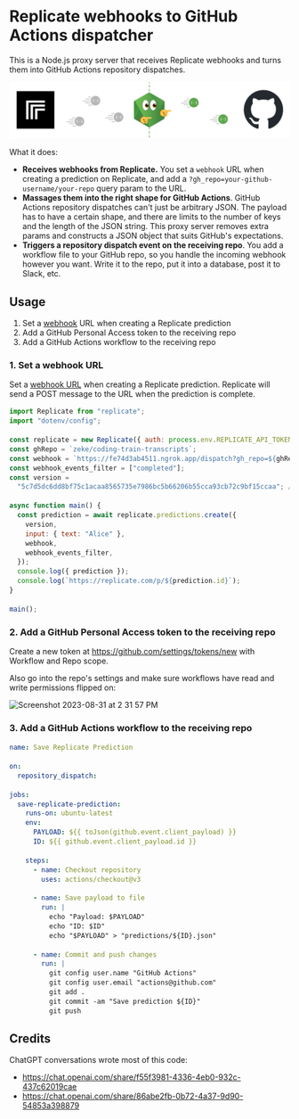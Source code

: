 # Replicate webhooks to GitHub Actions dispatcher

This is a Node.js proxy server that receives Replicate webhooks and turns them into GitHub Actions repository dispatches.

<img src="dispatcher.png" alt="Replicate to dispatcher to GitHub">

What it does:

- **Receives webhooks from Replicate.** You set a `webhook` URL when creating a prediction on Replicate, and add a `?gh_repo=your-github-username/your-repo` query param to the URL.
- **Massages them into the right shape for GitHub Actions**. GitHub Actions repository dispatches can't just be arbitrary JSON. The payload has to have a certain shape, and there are limits to the number of keys and the length of the JSON string. This proxy server removes extra params and constructs a JSON object that suits GitHub's expectations.
- **Triggers a repository dispatch event on the receiving repo**. You add a workflow file to your GitHub repo, so you handle the incoming webhook however you want. Write it to the repo, put it into a database, post it to Slack, etc.

## Usage

1. Set a [webhook](https://replicate.com/docs/webhooks) URL when creating a Replicate prediction
1. Add a GitHub Personal Access token to the receiving repo
1. Add a GitHub Actions workflow to the receiving repo

### 1. Set a webhook URL

Set a [webhook URL](https://replicate.com/docs/webhooks) when creating a Replicate prediction. Replicate will send a POST message to the URL when the prediction is complete.

```js
import Replicate from "replicate";
import "dotenv/config";

const replicate = new Replicate({ auth: process.env.REPLICATE_API_TOKEN });
const ghRepo = `zeke/coding-train-transcripts`;
const webhook = `https://fe74d3ab4511.ngrok.app/dispatch?gh_repo=${ghRepo}`;
const webhook_events_filter = ["completed"];
const version =
  "5c7d5dc6dd8bf75c1acaa8565735e7986bc5b66206b55cca93cb72c9bf15ccaa"; // https://replicate.com/replicate/hello-world/versions

async function main() {
  const prediction = await replicate.predictions.create({
    version,
    input: { text: "Alice" },
    webhook,
    webhook_events_filter,
  });
  console.log({ prediction });
  console.log(`https://replicate.com/p/${prediction.id}`);
}

main();
```

### 2. Add a GitHub Personal Access token to the receiving repo

Create a new token at https://github.com/settings/tokens/new with Workflow and Repo scope.

Also go into the repo's settings and make sure workflows have read and write permissions flipped on:

<img width="788" alt="Screenshot 2023-08-31 at 2 31 57 PM" src="https://github.com/replicate/cog/assets/2289/1d3d470a-399f-4ba7-8e50-f79479d76d33">

### 3. Add a GitHub Actions workflow to the receiving repo

```yml
name: Save Replicate Prediction

on:
  repository_dispatch:

jobs:
  save-replicate-prediction:
    runs-on: ubuntu-latest
    env:
      PAYLOAD: ${{ toJson(github.event.client_payload) }}
      ID: ${{ github.event.client_payload.id }}

    steps:
      - name: Checkout repository
        uses: actions/checkout@v3

      - name: Save payload to file
        run: |
          echo "Payload: $PAYLOAD"
          echo "ID: $ID"
          echo "$PAYLOAD" > "predictions/${ID}.json"

      - name: Commit and push changes
        run: |
          git config user.name "GitHub Actions"
          git config user.email "actions@github.com"
          git add .
          git commit -am "Save prediction ${ID}"
          git push
```

## Credits

ChatGPT conversations wrote most of this code:

- https://chat.openai.com/share/f55f3981-4336-4eb0-932c-437c62019cae
- https://chat.openai.com/share/86abe2fb-0b72-4a37-9d90-54853a398879
